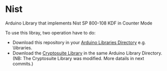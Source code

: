 Nist
====

Arduino Library that implements Nist SP 800-108 KDF in Counter Mode

To use this libray, two operation have to do:
* Download this repository in your [Arduino Libraries Directory](http://arduino.cc/en/Guide/Libraries) e.g. <arduino installation directory>\libraries.
* Download the [Cryptosuite Library](https://github.com/Cathedrow/Cryptosuite/) in the same Arduino Library Directory. (NB: The Cryptosuite Library was modified. More datails in next commits.)
